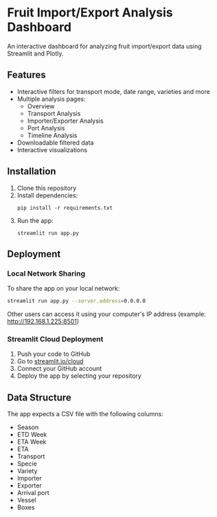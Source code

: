 # Fruit Import/Export Analysis Dashboard

An interactive dashboard for analyzing fruit import/export data using Streamlit and Plotly.

## Features

- Interactive filters for transport mode, date range, varieties and more
- Multiple analysis pages:
  - Overview
  - Transport Analysis
  - Importer/Exporter Analysis
  - Port Analysis
  - Timeline Analysis
- Downloadable filtered data
- Interactive visualizations

## Installation

1. Clone this repository
2. Install dependencies:
   ```
   pip install -r requirements.txt
   ```
3. Run the app:
   ```
   streamlit run app.py
   ```

## Deployment

### Local Network Sharing

To share the app on your local network:

```bash
streamlit run app.py --server.address=0.0.0.0
```

Other users can access it using your computer's IP address (example: http://192.168.1.225:8501)

### Streamlit Cloud Deployment

1. Push your code to GitHub
2. Go to [streamlit.io/cloud](https://streamlit.io/cloud)
3. Connect your GitHub account
4. Deploy the app by selecting your repository

## Data Structure

The app expects a CSV file with the following columns:
- Season
- ETD Week
- ETA Week
- ETA
- Transport
- Specie
- Variety
- Importer
- Exporter
- Arrival port
- Vessel
- Boxes 